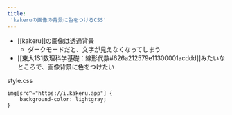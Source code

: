 ```yaml
---
title:
 'kakeruの画像の背景に色をつけるCSS'
---
```


- [[kakeru]]の画像は透過背景
    - ダークモードだと、文字が見えなくなってしまう
- [[東大1S1数理科学基礎：線形代数#626a212579e11300001acddd]]みたいなところで、画像背景に色をつけたい

style.css

```
img[src^="https://i.kakeru.app"] {
	background-color: lightgray;
}
```

